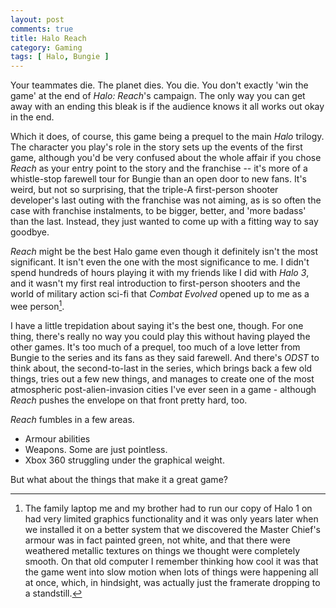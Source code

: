```yaml
---
layout: post
comments: true
title: Halo Reach
category: Gaming
tags: [ Halo, Bungie ]
---
```


Your teammates die. The planet dies. You die. You don't exactly 'win the game' at the end of *Halo: Reach*'s campaign. The only way you can get away with an ending this bleak is if the audience knows it all works out okay in the end.

Which it does, of course, this game being a prequel to the main *Halo* trilogy. The character you play's role in the story sets up the events of the first game, although you'd be very confused about the whole affair if you chose *Reach* as your entry point to the story and the franchise -- it's more of a whistle-stop farewell tour for Bungie than an open door to new fans. It's weird, but not so surprising, that the triple-A first-person shooter developer's last outing with the franchise was not aiming, as is so often the case with franchise instalments, to be bigger, better, and 'more badass' than the last. Instead, they just wanted to come up with a fitting way to say goodbye.

*Reach* might be the best Halo game even though it definitely isn't the most significant. It isn't even the one with the most significance to me. I didn't spend hundreds of hours playing it with my friends like I did with *Halo 3*, and it wasn't my first real introduction to first-person shooters and the world of military action sci-fi that *Combat Evolved* opened up to me as a wee person[^1].

I have a little trepidation about saying it's the best one, though. For one thing, there's really no way you could play this without having played the other games. It's too much of a prequel, too much of a love letter from Bungie to the series and its fans as they said farewell. And there's *ODST* to think about, the second-to-last in the series, which brings back a few old things, tries out a few new things, and manages to create one of the most atmospheric post-alien-invasion cities I've ever seen in a game - although *Reach* pushes the envelope on that front pretty hard, too.

*Reach* fumbles in a few areas.
- Armour abilities
- Weapons. Some are just pointless.
- Xbox 360 struggling under the graphical weight.

But what about the things that make it a great game?

[^1]: The family laptop me and my brother had to run our copy of Halo 1 on had very limited graphics functionality and it was only years later when we installed it on a better system that we discovered the Master Chief's armour was in fact painted green, not white, and that there were weathered metallic textures on things we thought were completely smooth. On that old computer I remember thinking how cool it was that the game went into slow motion when lots of things were happening all at once, which, in hindsight, was actually just the framerate dropping to a standstill.
